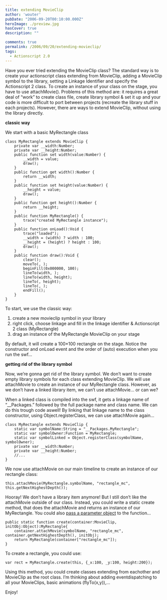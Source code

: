 ```yaml
---
title: extending MovieClip
author: 'wouter'
pubDate: "2006-09-20T00:10:00.000Z"
heroImage: ./preview.jpg
hasCover: true
description: ""

comments: true
permalink: /2006/09/20/extending-movieclip/
tags:
  - Actionscript 2.0
---
```

Have you ever tried extending the MovieClip class? The standard way is to create your actionscript class extending from MovieClip, adding a MovieClip symbol to the library, setting a Linkage Identifier and specify the Actionscript 2 class. To create an instance of your class on the stage, you have to use attachMovie(). Problems of this method are: it requires a great deal of “work” to create class file, create library symbol & set it up and your code is more difficult to port between projects (recreate the library stuff in each projects). However, there are ways to extend MovieClip, without using the library directly.

<!--more-->

**classic way**

We start with a basic MyRectangle class

```actionscript-3
class MyRectangle extends MovieClip {
    private var __width:Number;
    private var __height:Number;
    public function set width(value:Number) {
        __width = value;
        draw();
    }
    public function get width():Number {
        return __width;
    }
    public function set height(value:Number) {
        __height = value;
        draw();
    }
    public function get height():Number {
        return __height;
    }
    public function MyRectangle() {
        trace("created MyRectangle instance");
    }
    public function onLoad():Void {
        trace("loaded");
        __width = (width) ? width : 100;
        __height = (height) ? height : 100;
        draw();
    }
    public function draw():Void {
        clear();
        moveTo(, );
        beginFill(0x000000, 100);
        lineTo(width, );
        lineTo(width, height);
        lineTo(, height);
        lineTo(, );
        endFill();
    }
}
```

To start, we use the classic way:

1.  create a new movieclip symbol in your library
2.  right click, choose linkage and fill in the linkage identifier & Actionscript 2 class (MyRectangle)
3.  drag an instance of the MyRectangle MovieClip on your stage

By default, it will create a 100×100 rectangle on the stage. Notice the constructor and onLoad event and the order of (auto) execution when you run the swf…

**getting rid of the library symbol**

Now, we’re gonna get rid of the library symbol. We don’t want to create empty library symbols for each class extending MovieClip. We will use attachMovie to create an instance of our MyRectangle class. However, as we don’t have a linked library item, we can’t use attachMovie… or can we?

When a linked class is compiled into the swf, it gets a linkage name of “__Packages.” followed by the full package name and class name. We can do this trough code aswell! By linking that linkage name to the class constructor, using Object.registerClass, we can use attachMovie again…

```actionscript-3
class MyRectangle extends MovieClip {
    static var symbolName:String = "__Packages.MyRectangle";
    static var symbolOwner:Function = MyRectangle;
    static var symbolLinked = Object.registerClass(symbolName, symbolOwner);
    private var __width:Number;
    private var __height:Number;
    //...
}
```

We now use attachMovie on our main timeline to create an instance of our rectangle class:

```actionscript-3
this.attachMovie(MyRectangle.symbolName, "rectangle_mc", this.getNextHighestDepth());
```

Hooray! We don’t have a library item anymore! But I still don’t like the attachMovie outside of our class. Instead, you could write a static create method, that does the attachMovie and returns an instance of our MyRectangle. You could also [pass a parameter object][1] to the function…

```actionscript-3
public static function create(container:MovieClip, initObj:Object):MyRectangle{
    container.attachMovie(symbolName, "rectangle_mc", container.getNextHighestDepth(), initObj);
    return MyRectangle(container["rectangle_mc"]);
}
```

To create a rectangle, you could use:

```actionscript-3
var rect = MyRectangle.create(this, {_x:100, _y:100, height:200});
```

Using this method, you could create classes extending from eachother and MovieClip as the root class. I’m thinking about adding eventdispatching to all your MovieClips, basic animations (flyTo(x,y)),…

Enjoy!

 [1]: /2006/09/12/passing-arguments-through-parameter-objects/